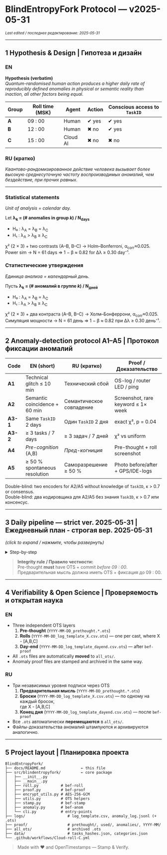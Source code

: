 # BlindEntropyFork Protocol — v2025-05-31

<sub>*Last edited / последнее редактирование: 2025-05-31*</sub>

---

## 1 Hypothesis & Design | Гипотеза и дизайн

### EN

**Hypothesis (verbatim)**  
*Quantum-randomised human action produces a higher daily rate of reproducibly defined anomalies in physical or semantic
reality than inaction, all other factors being equal.*

| Group | Roll&nbsp;time (MSK) | Agent    | Action | Conscious access to `TaskID` |
|-------|----------------------|----------|--------|------------------------------|
| **A** | 09 : 00              | Human    | ✔ yes  | ✔ yes                        |
| **B** | 12 : 00              | Human    | ✖ no   | ✔ yes                        |
| **C** | 15 : 00              | Cloud AI | ✖ no   | ✖ no                         |

### RU (кратко)

*Квантово-рандомизированное действие человека вызывает более высокую среднесуточную частоту воспроизводимых аномалий,
чем бездействие, при прочих равных.*

---

### Statistical statements

*Unit of analysis = calendar day.*

Let **λ<sub>k</sub> = (# anomalies in group *k*) / N<sub>days</sub>**

* H₀ : λ<sub>A</sub> = λ<sub>B</sub> = λ<sub>C</sub>
* H₁ : λ<sub>A</sub> > λ<sub>B</sub> ≥ λ<sub>C</sub>

χ² (2 × 3) + two contrasts (A–B, B–C) → Holm–Bonferroni, α<sub>corr</sub>≈0.025.  
Power sim → N = 61 days ⇒ 1 − β ≈ 0.82 for Δλ ≥ 0.30 day⁻¹.

### Статистические утверждения

*Единица анализа = календарный день.*

Пусть **λ<sub>k</sub> = (# аномалий в группе *k*) / N<sub>дней</sub>**

* H₀ : λ<sub>A</sub> = λ<sub>B</sub> = λ<sub>C</sub>
* H₁ : λ<sub>A</sub> > λ<sub>B</sub> ≥ λ<sub>C</sub>

χ² (2 × 3) + два контраста (A–B, B–C) → Холм–Бонферрони, α<sub>corr</sub>≈0.025.  
Симуляция мощности → N = 61 день ⇒ 1 − β ≈ 0.82 при Δλ ≥ 0.30 день⁻¹.

---

## 2 Anomaly-detection protocol A1–A5 | Протокол фиксации аномалий

| Code     | EN (short)                    | RU (кратко)              | Proof / Доказательство             |
|----------|-------------------------------|--------------------------|------------------------------------|
| **A1**   | Technical glitch ≤ 10 min     | Технический сбой         | OS-log / router LED / ping         |
| **A2**   | Semantic coincidence + 60 min | Семантическое совпадение | Screenshot, rare keyword ≤ 1× week |
| **A3-1** | Same `TaskID` 2 days          | Один `TaskID` 2 дня      | exact χ², p = 0.04                 |
| **A3-2** | ≥ 3 tasks / 7 days            | ≥ 3 задач / 7 дней       | χ² vs uniform                      |
| **A4**   | *Pre-cognition* (A,B)         | *Пред-когниция*          | Pre-thought + roll screenshot      |
| **A5**   | ≥ 50 % spontaneous resolution | Саморазрешение ≥ 50 %    | Photo before/after + GPS/IDE-logs  |

Double-blind: two encoders for A2/A5 without knowledge of `TaskID`, κ > 0.7 or consensus.<br>
Double-blind: два кодировщика для A2/A5 без знания `TaskID`, κ > 0.7 или консенсус.

---

## 3 Daily pipeline — strict ver. 2025-05-31 | Ежедневный план - строгая вер. 2025-05-31

*(click to expand / нажмите, чтобы развернуть)*

<details>
<summary>Step-by-step</summary>

| Time (MSK)                       | EN — Action                                                                                                                                     | RU — Действие                                                           |
|----------------------------------|-------------------------------------------------------------------------------------------------------------------------------------------------|-------------------------------------------------------------------------|
| **07 : 00 – 08 : 59**            | • Write pre-thought → `proof/prethought/`  <br>• `bef-stamp` → SHA-256 + `.ots`  <br>• Git commit + push                                        | • Записать мысль  <br>• `bef-stamp` → OTS  <br>• Git push               |
| **09 : 00**                      | • `bef-roll --group A` (refuses без OTS)  <br>• auto-OTS `logs/log_template.csv` <br>• Git commit + push                                        | • `bef-roll --group A`  <br>• автоштамп лога <br>• Git push             |
| **09 : 10 – ...** <br> (all day) | Work task; proofs in `proof/YYYY-MM/`  <br>`bef-anom …` <br> Git commit + push                                                                  | Работа, пруфы, `bef-anom` <br> Git push                                 |
| **12 : 00**                      | `bef-roll --group B` → log + OTS <br> Git push                                                                                                  | `bef-roll --group B` <br> Git push                                      |
| **15 : 00**                      | CI `bef-roll --group C`                                                                                                                         | CI-бросок C                                                             |
| **19 : 00 – 21 : 59**            | Finish task; after-proof                                                                                                                        | Завершить задачу                                                        |
| **22 : 00**                      | `bef-proof` → hash proofs, set `Done=Y`, mark anomalies, **move** <br>`log_template.csv.ots` → `all_ots/YYYY-MM-DD_log_template_dayend.csv.ots` | `bef-proof` → хеши, `Done=Y`, отметка аномалий, перемещение day-end OTS |
| **22 : 20**                      | Verify OTS on opentimestamps.org                                                                                                                | Проверить OTS                                                           |
| **22 : 30**                      | Backup repo                                                                                                                                     | Резервная копия                                                         |

</details>

> **Integrity rule / Правило честности:**<br>
> Pre-thought **must** have OTS + commit *before 09 : 00*.<br>
> Предварительная мысль должна иметь OTS + фиксация до 09 : 00.

---

## 4 Verifiability & Open Science | Проверяемость и открытая наука

### EN

* Three independent OTS layers
    1. **Pre-thought** (`YYYY-MM-DD_prethought.*.ots`)
    2. **Rolls** (`YYYY-MM-DD_log_template_X.csv.ots`) — one per cast, where X - [A,B,C]
    3. **Day-end** (`YYYY-MM-DD_log_template_dayend.csv.ots`) — after `bef-proof`
* All `.ots` files are automatically **moved** to `all_ots/`.
* Anomaly proof files are stamped and archived in the same way.

### RU

* Три независимых уровня подписи через OTS
    1. **Предварительная мысль** (`YYYY-MM-DD_prethought.*.ots`)
    2. **Броски** (`YYYY-MM-DD_log_template_X.csv.ots`) — по одному на каждый бросок,<br> где X - [A,B,C]
    3. **Конец дня** (`YYYY-MM-DD_log_template_dayend.csv.ots`) — после `bef-proof`
* Все `.ots` автоматически **перемещаются** в `all_ots/`.
* Файлы-доказательства аномалий штампуются и архивируются аналогично.

---

## 5 Project layout | Планировка проекта

```text
BlindEntropyFork/
├── docs/README.md                ← this file
├── src/blindentropyfork/         ← core package
│   ├── __init__.py
│   ├── __main__.py
│   ├── roll.py          # bef-roll
│   ├── proof.py         # bef-proof
│   ├── encrypt_utils.py # AES-256-GCM
│   ├── utils.py         # OTS helpers
│   ├── stamp.py         # bef-stamp
│   ├── anomaly.py       # bef-anom
│   └── cli.py           # entry-points
├── logs/                   # log_template.csv, anomaly_log.jsonl (+ .ots)
├── proof/                  # prethought/, used/, anomalies/, YYYY-MM/
├── all_ots/                # archived .ots
├── data/                   # tasks_hashes.json, categories.json
└── .github/workflows/Cloud-roll-C.yml
```

> Made with ❤️ and OpenTimestamps — Stamp & Verify.
